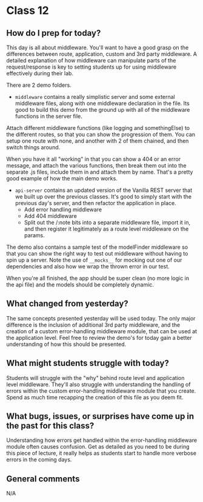 # Class 12

## How do I prep for today?
This day is all about middleware.  You'll want to have a good grasp on the differences between route, application, custom and 3rd party middleware.  A detailed explanation of how middleware can manipulate parts of the request/response is key to setting students up for using middleware effectively during their lab.

There are 2 demo folders.

 - `middleware` contains a really simplistic server and some external middleware files, along with one middleware declaration in the file. Its good to build this demo from the ground up with all of the middleware functions in the server file.  
 
  Attach different middleware functions (like logging and somethingElse) to the different routes, so that you can show the progression of them. You can setup one route with none, and another with 2 of them chained, and then switch things around. 
 
 When you have it all "working" in that you can show a 404 or an error message, and attach the various functions, then break them out into the separate .js files, include them in and attach them by name.  That's a pretty good example of how the main demo works.
 
 - `api-server` contains an updated version of the Vanilla REST server that we built up over the previous classes. It's good to simply start with the previous day's server, and then refactor the application in place.
   - Add error handling middleware
   - Add 404 middleware
   - Split out the /:note bits into a separate middleware file, import it in, and then register it legitimately as a route level middleware on the params.
   
  The demo also contains a sample test of the modelFinder middleware so that you can show the right way to test out middleware without having to spin up a server.  Note the use of `__mocks__` for mocking out one of our dependencies and also how we wrap the thrown error in our test.
  
  When you're all finished, the app should be super clean (no more logic in the api file) and the models should be completely dynamic.
   

## What changed from yesterday?
The same concepts presented yesterday will be used today.  The only major difference is the inclusion of additional 3rd party middleware, and the creation of a custom error-handling middleware module, that can be used at the application level.  Feel free to review the demo's for today gain a better understanding of how this should be presented.

## What might students struggle with today? 
Students will struggle with the "why" behind route level and application level middleware.  They'll also struggle with understanding the handling of errors within the custom error-handling middleware module that you create.  Spend as much time recapping the creation of this file as you deem fit.

## What bugs, issues, or surprises have come up in the past for this class?
Understanding how errors get handled within the error-handling middleware module often causes confusion.  Get as detailed as you need to be during this piece of lecture, it really helps as students start to handle more verbose errors in the coming days.

## General comments
N/A
